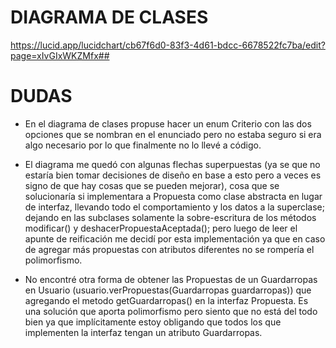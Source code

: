 # DIAGRAMA DE CLASES
https://lucid.app/lucidchart/cb67f6d0-83f3-4d61-bdcc-6678522fc7ba/edit?page=xIvGIxWKZMfx##


# DUDAS
* En el diagrama de clases propuse hacer un enum Criterio con las dos opciones que se nombran en el enunciado pero no estaba seguro si era algo necesario por lo que finalmente no lo llevé a código.

* El diagrama me quedó con algunas flechas superpuestas (ya se que no estaría bien tomar decisiones de diseño en base a esto pero a veces es signo de que hay cosas que se pueden mejorar), cosa que se solucionaría si implementara a Propuesta como clase abstracta en lugar de interfaz, llevando todo el comportamiento y los datos a la superclase; dejando en las subclases solamente la sobre-escritura de los métodos modificar() y deshacerPropuestaAceptada(); pero luego de leer el apunte de reificación me decidí por esta implementación ya que en caso de agregar más propuestas con atributos diferentes no se rompería el polimorfismo.

* No encontré otra forma de obtener las Propuestas de un Guardarropas en Usuario (usuario.verPropuestas(Guardarropas guardarropas)) que agregando el metodo getGuardarropas() en la interfaz Propuesta. Es una solución que aporta polimorfismo pero siento que no está del todo bien ya que implícitamente estoy obligando que todos los que implementen la interfaz tengan un atributo Guardarropas.
